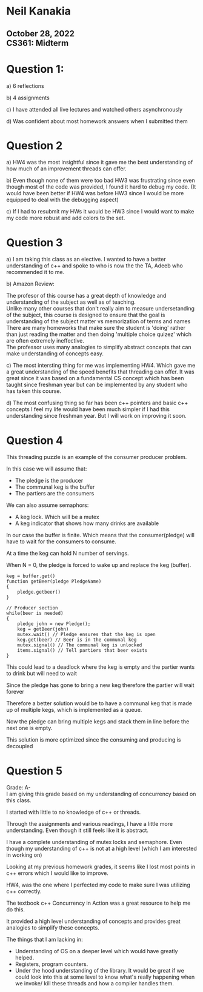 # Neil Kanakia  

October 28, 2022  
CS361: Midterm  
---------------------------------------

# Question 1:

a) 6 reflections

b) 4 assignments

c) I have attended all live lectures and watched others asynchronously

d) Was confident about most homework answers when I submitted them

# Question 2

a) HW4 was the most insightful since it gave me the best understanding of how much of an improvement threads can offer.  

b) Even though none of them were too bad HW3 was frustrating since even though most of the code was provided, I found it hard to debug my code.
(It would have been better if HW4 was before HW3 since I would be more equipped to deal with the debugging aspect)

c) If I had to resubmit my HWs it would be HW3 since I would want to make my code more robust and add colors to the set.

# Question 3

a) I am taking this class as an elective. I wanted to have a better understanding of c++ and spoke to who is now the the TA, Adeeb who recommended it to me.

b) Amazon Review:  

The profesor of this course has a great depth of knowledge and understanding of the subject as well as of teaching.   
Unlike many other courses that don't really aim to measure undersetanding of the subject, this course is designed to ensure that the goal is understanding of the subject matter vs memorization of terms and names  
There are many homeworks that make sure the student is 'doing' rather than just reading the matter and then doing 'multiple choice quizez' which are often extremely ineffective.  
The professor uses many analogies to simplify abstract concepts that can make understanding of concepts easy.  

c) The most intersting thing for me was implementing HW4.
Which gave me a great understanding of the speed benefits that threading can offer. It was great since it was based on a fundamental CS concept which has been taught since freshman year but can be implemented by any student who has taken this course.

d) The most confusing thing so far has been c++ pointers and basic c++ concepts I feel my life would have been much simpler if I had this understanding since freshman year. But I will work on improving it soon. 

# Question 4

This threading puzzle is an example of the consumer producer problem.

In this case we will assume that:

- The pledge is the producer
- The communal keg is the buffer
- The partiers are the consumers

We can also assume semaphors:

- A keg lock. Which will be a mutex
- A keg indicator that shows how many drinks are available

In our case the buffer is finite. Which means that the consumer(pledge) will have to wait for the consumers to consume. 

At a time the keg can hold N number of servings.

When N = 0, the pledge is forced to wake up and replace the keg (buffer). 

```
keg = buffer.get()
function getBeer(pledge PledgeName)
{
    pledge.getbeer()
}

// Producer section
while(beer is needed)
{
    pledge john = new Pledge();
    keg = getBeer(john)
    mutex.wait() // Pledge ensures that the keg is open
    keg.get(beer) // Beer is in the communal keg
    mutex.signal() // The communal keg is unlocked
    items.signal() // Tell partiers that beer exists
}
```

This could lead to a deadlock where the keg is empty and the partier wants to drink but will need to wait 

Since the pledge has gone to bring a new keg therefore the partier will wait forever

Therefore a better solution would be to have a communal keg that is made up of multiple kegs, which is implemented as a queue.


Now the pledge can bring multiple kegs and stack them in line before the next one is empty.

This solution is more optimized since the consuming and producing is decoupled


# Question 5

Grade: A-  
I am giving this grade based on my understanding of concurrency based on this class.

I started with little to no knowledge of c++ or threads. 

Through the assignments and various readings, I have a little more understanding. Even though it still feels like it is abstract.

I have a complete understanding of mutex locks and semaphore. Even though my understanding of c++ is not at a high level (which I am interested in working on)

Looking at my previous homework grades, it seems like I lost most points in c++ errors which I would like to improve.

HW4, was the one where I perfected my code to make sure I was utilizing c++ correctly. 

The textbook c++ Concurrency in Action was a great resource to help me do this. 

It provided a high level understanding of concepts and provides great analogies to simplify these concepts.

The things that I am lacking in:
- Understanding of OS on a deeper level which would have greatly helped.
- Registers, program counters. 
- Under the hood understanding of the <thread> library. It would be great if we could look into this at some level to know what's really happening when we invoke/ kill these threads and how a compiler handles them. 

